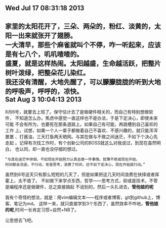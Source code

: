Wed Jul 17 08:31:18     2013
---
家里的太阳花开了，三朵、两朵的，粉红、淡黄的，太阳一出来就张开了翅膀。  
一大清早，那些个麻雀就叫个不停，咋一听起来，应该是有七八个，叽叽喳喳的。  
盛夏，就是这样热闹。太阳越盛，生命越活跃，把整片树叶泼绿，把整朵花儿染红。  
我还没有清醒，大地先醒了，可以朦朦胧胧的听到大地的呼吸声，呼呼的，凉快。  
Sat Aug  3 10:04:13     2013  
---  
8月6号，就要去上班了。保守估计去了是做硬件相关的，而自己有特别想做软件，
不知道怎么办。焦虑中感觉一直这样也不是办法，于是下定决心，即使未来可能
不会有所为，也要死在那条道路上。如果自己有可能，再跳槽到自己喜欢的工作
上。试想，如果一个人一辈子都做着自己不喜欢、不感兴趣的，就只能浑浑噩噩
、打酱油，三天打鱼两天晒网。与其在做与不做之间迷茫，不如下个决心先走起
。记得有次找工作时，有个创新公司的BOSS就这么对我说过，到现在虽然明白，
也认同，却一直也没仔细的想过。  

	“与其在迷茫中徘徊，不如现在开始努力认真去做一件事情。犹豫不绝或现在开始，
	时间都会流逝。不行动，老是思考，浪费了时间，还不如下定决心，现在开始就行动。”

虽然到6号这天只有那么短短的几天了，但是如果把这几天时间浪费在抉择或者挥霍上，太不值了。
不如做下来学点东西，哲学——思考方式，抑或是技术，不管是编程序还是做硬件，总之直接搞起
不说别的，然后一头扎进去，**管他娘的呢**  

我有个奇怪的想法，就是：用vim编辑文本——程序或者博客，git到github上，博客、笔记为md。
这样一来，就只直接学到3个东西了，虽然效率不咋地，**管他娘的呢**,时间一长肯定习惯+自然+NB了。

让思想去飞吧。